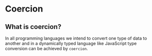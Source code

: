 # Coercion

## What is coercion?

In all programming languages we intend to convert one type of data to another and in a dynamically typed language like JavaScript type conversion can be achieved by `coercion`.
